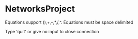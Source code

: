 # NetworksProject
Equations support (),+,-,*,/,^.
Equations must be space delimited

Type 'quit' or give no input to close connection
